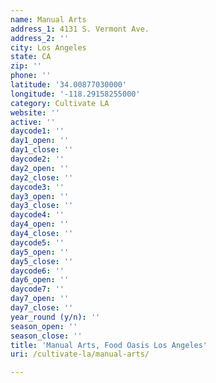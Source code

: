```yaml
---
name: Manual Arts
address_1: 4131 S. Vermont Ave.
address_2: ''
city: Los Angeles
state: CA
zip: ''
phone: ''
latitude: '34.00877030000'
longitude: '-118.29158255000'
category: Cultivate LA
website: ''
active: ''
daycode1: ''
day1_open: ''
day1_close: ''
daycode2: ''
day2_open: ''
day2_close: ''
daycode3: ''
day3_open: ''
day3_close: ''
daycode4: ''
day4_open: ''
day4_close: ''
daycode5: ''
day5_open: ''
day5_close: ''
daycode6: ''
day6_open: ''
daycode7: ''
day7_open: ''
day7_close: ''
year_round (y/n): ''
season_open: ''
season_close: ''
title: 'Manual Arts, Food Oasis Los Angeles'
uri: /cultivate-la/manual-arts/

---
```


